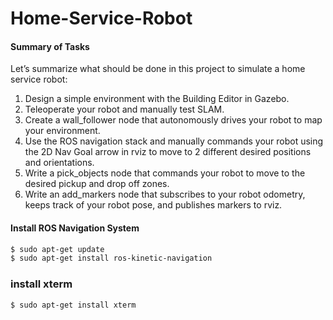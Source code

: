 # Home-Service-Robot

#### Summary of Tasks
Let’s summarize what should be done in this project to simulate a home service robot:

1. Design a simple environment with the Building Editor in Gazebo.
2. Teleoperate your robot and manually test SLAM.
3. Create a wall_follower node that autonomously drives your robot to map your environment.
4. Use the ROS navigation stack and manually commands your robot using the 2D Nav Goal arrow in rviz to move to 2 different desired positions and orientations.
5. Write a pick_objects node that commands your robot to move to the desired pickup and drop off zones.
6. Write an add_markers node that subscribes to your robot odometry, keeps track of your robot pose, and publishes markers to rviz.

#### Install ROS Navigation System

```bash
$ sudo apt-get update
$ sudo apt-get install ros-kinetic-navigation
```

### install xterm 

```bash
$ sudo apt-get install xterm
```
